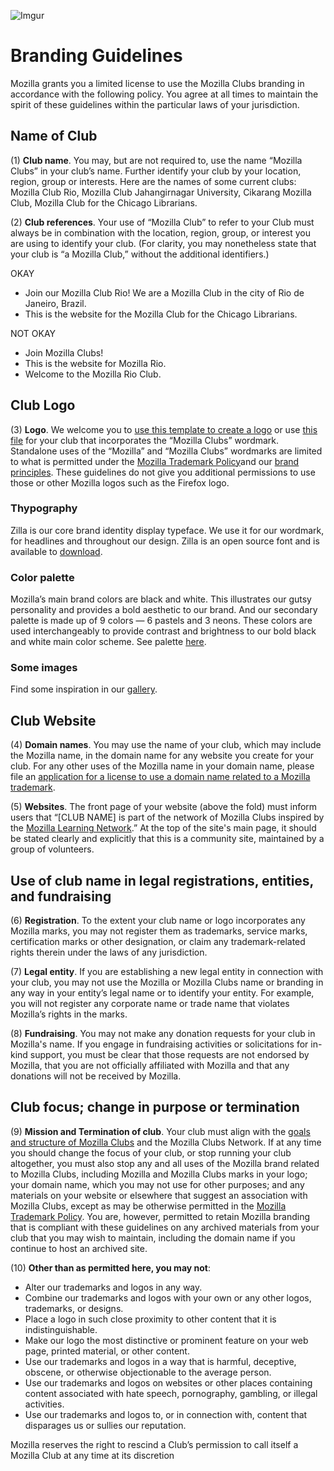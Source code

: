 ![Imgur](http://i.imgur.com/IO73B1J.png)

# Branding Guidelines

Mozilla grants you a limited license to use the Mozilla Clubs branding in accordance with the following policy. You agree at all times to maintain the spirit of these guidelines within the particular laws of your jurisdiction.

## Name of Club

(1) **Club name**. You may, but are not required to, use the name “Mozilla Clubs” in your club’s name. Further identify your club by your location, region, group or interests. Here are the names of some current clubs: Mozilla Club Rio, Mozilla Club Jahangirnagar University, Cikarang Mozilla Club, Mozilla Club for the Chicago Librarians.

(2) **Club references**. Your use of “Mozilla Club” to refer to your Club must always be in combination with the location, region, group, or interest you are using to identify your club. (For clarity, you may nonetheless state that your club is “a Mozilla Club,” without the additional identifiers.)

OKAY
- Join our Mozilla Club Rio! We are a Mozilla Club in the city of Rio de Janeiro, Brazil.
- This is the website for the Mozilla Club for the Chicago Librarians.

NOT OKAY
- Join Mozilla Clubs!
- This is the website for Mozilla Rio. 
- Welcome to the Mozilla Rio Club.

## Club Logo

(3) **Logo**. We welcome you to [use this template to create a logo](https://thimbleprojects.org/carotejada/272301/) or use [this file](https://github.com/mozilla/mozillaclubs/blob/master/designresources/clubs-logo.svg) for your club that incorporates the “Mozilla Clubs” wordmark. Standalone uses of the “Mozilla” and “Mozilla Clubs” wordmarks are limited to what is permitted under the [Mozilla Trademark Policy](https://www.mozilla.org/en-US/foundation/trademarks/policy/)and our [brand principles](https://mozilla.ninja/brand-principles/). These guidelines do not give you additional permissions to use those or other Mozilla logos such as the Firefox logo. 

### Thypography
Zilla is our core brand identity display typeface. We use it for our wordmark, for headlines and throughout our design. Zilla is an open source font and is available to [download](https://github.com/mozilla/zilla-slab/tree/master/OTF_release%20files). 

### Color palette
Mozilla’s main brand colors are black and white. This illustrates our gutsy personality and provides a bold aesthetic to our brand. And our secondary palette is made up of 9 colors — 6 pastels and 3 neons. These colors are used interchangeably to provide contrast and brightness to our bold black and white main color scheme. See palette [here](https://mozilla.ninja/color-palette/).

### Some images
Find some inspiration in our [gallery](https://mozilla.ninja/gallery/).

## Club Website

(4) **Domain names**. You may use the name of your club, which may include the Mozilla name, in the domain name for any website you create for your club. For any other uses of the Mozilla name in your domain name, please file an [application for a license to use a domain name related to a Mozilla trademark](http://static.mozilla.com/foundation/documents/domain-name-license.pdf).

(5) **Websites**. The front page of your website (above the fold) must inform users that “[CLUB NAME] is part of the network of Mozilla Clubs inspired by the [Mozilla Learning Network](https://learning.mozilla.org/).” At the top of the site's main page, it should be stated clearly and explicitly that this is a community site, maintained by a group of volunteers.

## Use of club name in legal registrations, entities, and fundraising

(6) **Registration**. To the extent your club name or logo incorporates any Mozilla marks, you may not register them as trademarks, service marks, certification marks or other designation, or claim any trademark-related rights therein under the laws of any jurisdiction.

(7) **Legal entity**. If you are establishing a new legal entity in connection with your club, you may not use the Mozilla or Mozilla Clubs name or branding in any way in your entity’s legal name or to identify your entity. For example, you will not register any corporate name or trade name that violates Mozilla’s rights in the marks.

(8) **Fundraising**. You may not make any donation requests for your club in Mozilla's name. If you engage in fundraising activities or solicitations for in-kind support, you must be clear that those requests are not endorsed by Mozilla, that you are not officially affiliated with Mozilla and that any donations will not be received by Mozilla.

## Club focus; change in purpose or termination

(9) **Mission and Termination of club**. Your club must align with the [goals and structure of Mozilla Clubs](http://mozilla.github.io/learning-networks/clubs/) and the Mozilla Clubs Network. If at any time you should change the focus of your club, or stop running your club altogether, you must also stop any and all uses of the Mozilla brand related to Mozilla Clubs, including Mozilla and Mozilla Clubs marks in your logo; your domain name, which you may not use for other purposes; and any materials on your website or elsewhere that suggest an association with Mozilla Clubs, except as may be otherwise permitted in the [Mozilla Trademark Policy](https://www.mozilla.org/en-US/foundation/trademarks/policy/). You are, however, permitted to retain Mozilla branding that is compliant with these guidelines on any archived materials from your club that you may wish to maintain, including the domain name if you continue to host an archived site.

(10) **Other than as permitted here, you may not**:
* Alter our trademarks and logos in any way.
* Combine our trademarks and logos with your own or any other logos, trademarks, or designs.
* Place a logo in such close proximity to other content that it is indistinguishable.
* Make our logo the most distinctive or prominent feature on your web page, printed material, or other content.
* Use our trademarks and logos in a way that is harmful, deceptive, obscene, or otherwise objectionable to the average person.
* Use our trademarks and logos on websites or other places containing content associated with hate speech, pornography, gambling, or illegal activities.
* Use our trademarks and logos to, or in connection with, content that disparages us or sullies our reputation.

Mozilla reserves the right to rescind a Club’s permission to call itself a Mozilla Club at any time at its discretion
